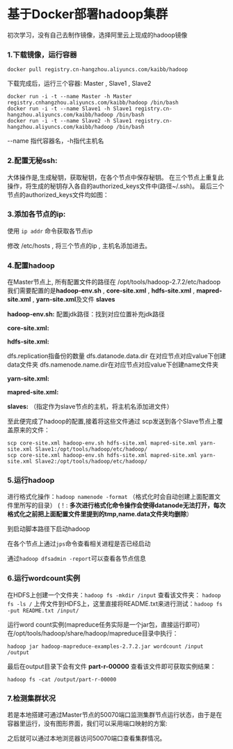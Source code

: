 ﻿# 基于Docker部署hadoop集群

初次学习，没有自己去制作镜像，选择阿里云上现成的hadoop镜像

### 1.下载镜像，运行容器
    
    docker pull registry.cn-hangzhou.aliyuncs.com/kaibb/hadoop

下载完成后，运行三个容器: Master , Slave1 , Slave2

    docker run -i -t --name Master -h Master registry.cnhangzhou.aliyuncs.com/kaibb/hadoop /bin/bash
    docker run -i -t --name Slave1 -h Slave1 registry.cn-hangzhou.aliyuncs.com/kaibb/hadoop /bin/bash
    docker run -i -t --name Slave2 -h Slave1 registry.cn-hangzhou.aliyuncs.com/kaibb/hadoop /bin/bash
    
--name 指代容器名，-h指代主机名


### 2.配置无秘ssh:
大体操作是,生成秘钥，获取秘钥，在各个节点中保存秘钥。
在三个节点上重复此操作，将生成的秘钥存入各自的authorized_keys文件中(路径~/.ssh)。
最后三个节点的authorized_keys文件均如图：


### 3.添加各节点的ip:

使用 `ip addr` 命令获取各节点ip

修改 /etc/hosts , 将三个节点的ip , 主机名添加进去。

### 4.配置hadoop

在Master节点上, 所有配置文件的路径在 /opt/tools/hadoop-2.7.2/etc/hadoop
我们需要配置的是**hadoop-env.sh** , **core-site.xml** , **hdfs-site.xml** , **mapred-site.xml** , **yarn-site.xml**及文件 **slaves**

**hadoop-env.sh:**
配置jdk路径：找到对应位置补充jdk路径

**core-site.xml:**

**hdfs-site.xml:**

dfs.replication指备份的数量
dfs.datanode.data.dir 在对应节点对应value下创建data文件夹
dfs.namenode.name.dir在对应节点对应value下创建name文件夹

**yarn-site.xml:**

**mapred-site.xml:**

**slaves:**
（指定作为slave节点的主机，将主机名添加进文件）

至此便完成了hadoop的配置,接着将这些文件通过 scp发送到各个Slave节点上覆盖原来的文件：

    scp core-site.xml hadoop-env.sh hdfs-site.xml mapred-site.xml yarn-site.xml Slave1:/opt/tools/hadoop/etc/hadoop/
    scp core-site.xml hadoop-env.sh hdfs-site.xml mapred-site.xml yarn-site.xml Slave2:/opt/tools/hadoop/etc/hadoop/
### 5.运行hadoop
进行格式化操作：`hadoop namenode -format` （格式化时会自动创建上面配置文件里所写的目录）
(！: **多次进行格式化命令操作会使得datanode无法打开，每次格式化之前把上面配置文件里提到的tmp,name.data文件夹均删除**）

到启动脚本路径下启动hadoop

在各个节点上通过`jps`命令查看相关进程是否已经启动

通过`hadoop dfsadmin -report`可以查看各节点信息

### 6.运行wordcount实例

在HDFS上创建一个文件夹：`hadoop fs -mkdir /input`
查看该文件夹： `hadoop fs -ls /`
上传文件到HDFS上，这里直接将README.txt来进行测试：`hadoop fs -put README.txt /input/`

运行word count实例(mapreduce任务实际是一个jar包，直接运行即可）
在/opt/tools/hadoop/share/hadoop/mapreduce目录中执行：

    hadoop jar hadoop-mapreduce-examples-2.7.2.jar wordcount /input /output

最后在output目录下会有文件 **part-r-00000** 查看该文件即可获取实例结果：

    hadoop fs -cat /output/part-r-00000
### 7.检测集群状况

若是本地搭建可通过Master节点的50070端口监测集群节点运行状态，由于是在容器里运行，没有图形界面，我们可以采用端口映射的方案:

之后就可以通过本地浏览器访问50070端口查看集群情况。
